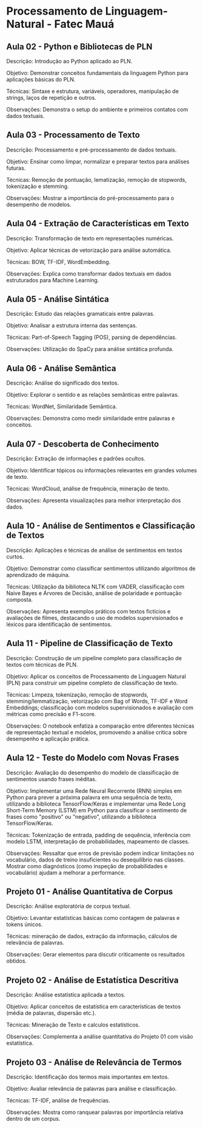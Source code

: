 # Processamento de Linguagem-Natural - Fatec Mauá

## Aula 02 - Python e Bibliotecas de PLN
Descrição: Introdução ao Python aplicado ao PLN.

Objetivo: Demonstrar conceitos fundamentais da linguagem Python para aplicações básicas do PLN.

Técnicas: Sintaxe e estrutura, variáveis, operadores, manipulação de strings, laços de repetição e outros.

Observações: Demonstra o setup do ambiente e primeiros contatos com dados textuais.

## Aula 03 - Processamento de Texto
Descrição: Processamento e pré-processamento de dados textuais.

Objetivo: Ensinar como limpar, normalizar e preparar textos para análises futuras.

Técnicas: Remoção de pontuação, lematização, remoção de stopwords, tokenização e stemming.

Observações: Mostrar a importância do pré-processamento para o desempenho de modelos.

## Aula 04 - Extração de Características em Texto
Descrição: Transformação de texto em representações numéricas.

Objetivo: Aplicar técnicas de vetorização para análise automática.

Técnicas: BOW, TF-IDF, WordEmbedding.

Observações: Explica como transformar dados textuais em dados estruturados para Machine Learning.

## Aula 05 - Análise Sintática
Descrição: Estudo das relações gramaticais entre palavras.

Objetivo: Analisar a estrutura interna das sentenças.

Técnicas: Part-of-Speech Tagging (POS), parsing de dependências.

Observações: Utilização do SpaCy para análise sintática profunda.

## Aula 06 - Análise Semântica
Descrição: Análise do significado dos textos.

Objetivo: Explorar o sentido e as relações semânticas entre palavras.

Técnicas: WordNet, Similaridade Semântica.

Observações: Demonstra como medir similaridade entre palavras e conceitos.

## Aula 07 - Descoberta de Conhecimento
Descrição: Extração de informações e padrões ocultos.

Objetivo: Identificar tópicos ou informações relevantes em grandes volumes de texto.

Técnicas: WordCloud, análise de frequência, mineração de texto.

Observações: Apresenta visualizações para melhor interpretação dos dados.

## Aula 10 - Análise de Sentimentos e Classificação de Textos
Descrição: Aplicações e técnicas de análise de sentimentos em textos curtos.

Objetivo: Demonstrar como classificar sentimentos utilizando algoritmos de aprendizado de máquina.

Técnicas: Utilização da biblioteca NLTK com VADER, classificação com Naive Bayes e Árvores de Decisão, análise de polaridade e pontuação composta.

Observações: Apresenta exemplos práticos com textos fictícios e avaliações de filmes, destacando o uso de modelos supervisionados e léxicos para identificação de sentimentos.

## Aula 11 - Pipeline de Classificação de Texto
Descrição: Construção de um pipeline completo para classificação de textos com técnicas de PLN.

Objetivo: Aplicar os conceitos de Processamento de Linguagem Natural (PLN) para construir um pipeline completo de classificação de texto.

Técnicas: Limpeza, tokenização, remoção de stopwords, stemming/lemmatização, vetorização com Bag of Words, TF-IDF e Word Embeddings; classificação com modelos supervisionados e avaliação com métricas como precisão e F1-score.

Observações: O notebook enfatiza a comparação entre diferentes técnicas de representação textual e modelos, promovendo a análise crítica sobre desempenho e aplicação prática.

## Aula 12 - Teste do Modelo com Novas Frases
Descrição: Avaliação do desempenho do modelo de classificação de sentimentos usando frases inéditas.

Objetivo: Implementar uma Rede Neural Recorrente (RNN) simples em Python para prever a próxima palavra em uma sequência de texto, utilizando a biblioteca TensorFlow/Keras e implementar uma Rede Long Short-Term Memory (LSTM) em Python para classificar o sentimento de frases como "positivo" ou "negativo", utilizando a biblioteca TensorFlow/Keras.

Técnicas: Tokenização de entrada, padding de sequência, inferência com modelo LSTM, interpretação de probabilidades, mapeamento de classes.

Observações: Ressaltar que erros de previsão podem indicar limitações no vocabulário, dados de treino insuficientes ou desequilíbrio nas classes. Mostrar como diagnósticos (como inspeção de probabilidades e vocabulário) ajudam a melhorar a performance.

## Projeto 01 - Análise Quantitativa de Corpus
Descrição: Análise exploratória de corpus textual.

Objetivo: Levantar estatísticas básicas como contagem de palavras e tokens únicos.

Técnicas: mineração de dados, extração da informação, cálculos de relevância de palavras.

Observações: Gerar elementos para discutir criticamente os resultados obtidos.

## Projeto 02 - Análise de Estatística Descritiva
Descrição: Análise estatística aplicada a textos.

Objetivo: Aplicar conceitos de estatística em características de textos (média de palavras, dispersão etc.).

Técnicas: Mineração de Texto e calculos estatísticos.

Observações: Complementa a análise quantitativa do Projeto 01 com visão estatística.

## Projeto 03 - Análise de Relevância de Termos
Descrição: Identificação dos termos mais importantes em textos.

Objetivo: Avaliar relevância de palavras para análise e classificação.

Técnicas: TF-IDF, análise de frequências.

Observações: Mostra como ranquear palavras por importância relativa dentro de um corpus.
